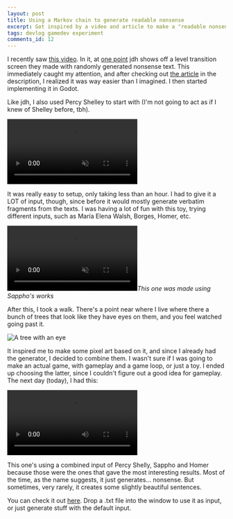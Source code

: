 ```yaml
---
layout: post
title: Using a Markov chain to generate readable nonsense
excerpt: Got inspired by a video and article to make a "readable nonsense generator".
tags: devlog gamedev experiment
comments_id: 12
---
```


I recently saw [this video](https://youtu.be/PcMua73C_94). In it, at [one point](https://youtu.be/PcMua73C_94?t=818) jdh shows off a level transition screen they made with randomly generated nonsense text. This immediately caught my attention, and after checking out [the article](https://benhoyt.com/writings/markov-chain/) in the description, I realized it was way easier than I imagined. I then started implementing it in Godot.

Like jdh, I also used Percy Shelley to start with (I'm not going to act as if I knew of Shelley before, tbh).

<video controls muted src="../assets/images/2024-10-02-nonsense-generator/2024-10-01_16-01-30.mp4" title="Percy Shelley input"></video>

It was really easy to setup, only taking less than an hour. I had to give it a LOT of input, though, since before it would mostly generate verbatim fragments from the texts. I was having a lot of fun with this toy, trying different inputs, such as María Elena Walsh, Borges, Homer, etc. 

<p><video controls muted src="../assets/images/2024-10-02-nonsense-generator/2024-10-01_16-17-58.mp4" title="Title"></video><em>This one was made using Sappho's works</em></p>

After this, I took a walk. There's a point near where I live where there a bunch of trees that look like they have eyes on them, and you feel watched going past it. 

![A tree with an eye](../assets/images/2024-10-02-nonsense-generator/tree.png)

It inspired me to make some pixel art based on it, and since I already had the generator, I decided to combine them. I wasn't sure if I was going to make an actual game, with gameplay and a game loop, or just a toy. I ended up choosing the latter, since I couldn't figure out a good idea for gameplay. The next day (today), I had this:

<video controls src="../assets/images/2024-10-02-nonsense-generator/2024-10-02_12-47-50.mp4" title="Title"></video>

This one's using a combined input of Percy Shelly, Sappho and Homer because those were the ones that gave the most interesting results. Most of the time, as the name suggests, it just generates... nonsense. But sometimes, very rarely, it creates some slightly beautiful sentences.

You can check it out [here](https://benjatk.itch.io/arbor). Drop a .txt file into the window to use it as input, or just generate stuff with the default input.
